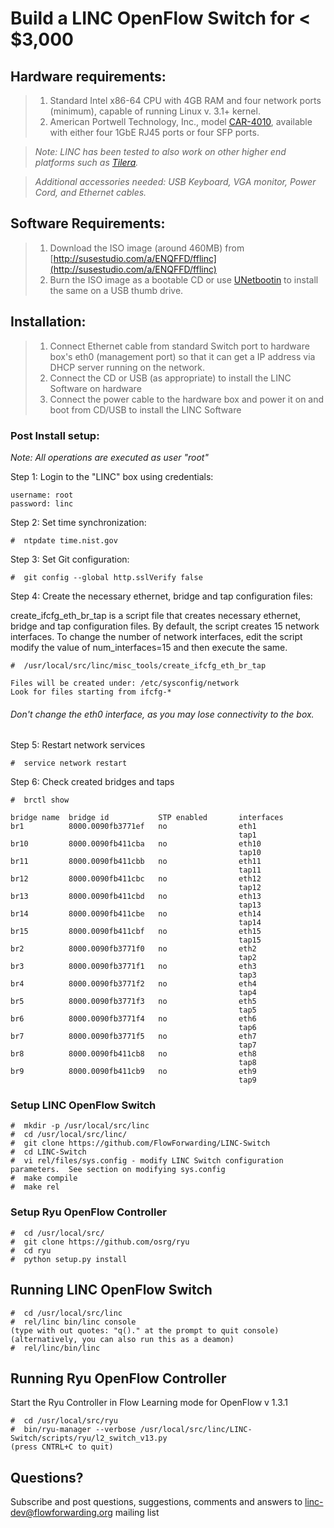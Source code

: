 # Build a LINC OpenFlow Switch for < $3,000

## Hardware requirements:
>1. Standard Intel x86-64 CPU with 4GB RAM and four network ports (minimum), capable of running Linux v. 3.1+ kernel.
>2. American Portwell Technology, Inc., model [CAR-4010](http://www.portwell.com/products/ca.asp), available with either four 1GbE RJ45 ports or four SFP ports.

>_Note: LINC has been tested to also work on other higher end platforms such as [Tilera](http://www.tilera.com")._

>*Additional accessories needed: USB Keyboard, VGA monitor, Power Cord, and Ethernet cables.*

## Software Requirements:
>1. Download the ISO image (around 460MB) from [http://susestudio.com/a/ENQFFD/fflinc](http://susestudio.com/a/ENQFFD/fflinc)
>2. Burn the ISO image as a bootable CD or use [UNetbootin](http://unetbootin.sourceforge.net/) to install the same on a USB thumb drive.

## Installation:
>1. Connect Ethernet cable from standard Switch port to hardware box's eth0 (management port) so that it can get a IP address via DHCP server running on the network.
>2. Connect the CD or USB (as appropriate) to install the LINC Software on hardware
>3. Connect the power cable to the hardware box and power it on and boot from CD/USB to install the LINC Software

### Post Install setup:
*Note: All operations are executed as user "root"*

Step 1: Login to the "LINC" box using credentials:
    
    username: root 
    password: linc
Step 2: Set time synchronization:
    
    #  ntpdate time.nist.gov
Step 3: Set Git configuration:

    #  git config --global http.sslVerify false
Step 4: Create the necessary ethernet, bridge and tap configuration files:

create\_ifcfg\_eth\_br\_tap is a script file that creates necessary ethernet, bridge and tap configuration files. By default, the script creates 15 network interfaces. To change the number of network interfaces, edit the script modify the value of num_interfaces=15 and then execute the same.

    #  /usr/local/src/linc/misc_tools/create_ifcfg_eth_br_tap

    Files will be created under: /etc/sysconfig/network
    Look for files starting from ifcfg-*
    
###### Don't change the eth0 interface, as you may lose connectivity to the box.

Step 5: Restart network services

    #  service network restart

Step 6: Check created bridges and taps

    #  brctl show
    
    bridge name  bridge id           STP enabled       interfaces
    br1          8000.0090fb3771ef   no                eth1
                                                       tap1
    br10         8000.0090fb411cba   no                eth10
                                                       tap10
    br11         8000.0090fb411cbb   no                eth11
                                                       tap11
    br12         8000.0090fb411cbc   no                eth12
                                                       tap12
    br13         8000.0090fb411cbd   no                eth13
                                                       tap13
    br14         8000.0090fb411cbe   no                eth14
                                                       tap14
    br15         8000.0090fb411cbf   no                eth15
                                                       tap15
    br2          8000.0090fb3771f0   no                eth2
                                                       tap2
    br3          8000.0090fb3771f1   no                eth3
                                                       tap3
    br4          8000.0090fb3771f2   no                eth4
                                                       tap4
    br5          8000.0090fb3771f3   no                eth5
                                                       tap5
    br6          8000.0090fb3771f4   no                eth6
                                                       tap6
    br7          8000.0090fb3771f5   no                eth7
                                                       tap7
    br8          8000.0090fb411cb8   no                eth8
                                                       tap8
    br9          8000.0090fb411cb9   no                eth9
                                                       tap9
### Setup LINC OpenFlow Switch
    #  mkdir -p /usr/local/src/linc
    #  cd /usr/local/src/linc/
    #  git clone https://github.com/FlowForwarding/LINC-Switch
    #  cd LINC-Switch
    #  vi rel/files/sys.config - modify LINC Switch configuration parameters.  See section on modifying sys.config
    #  make compile
    #  make rel
    
### Setup Ryu OpenFlow Controller
    #  cd /usr/local/src/
    #  git clone https://github.com/osrg/ryu
    #  cd ryu
    #  python setup.py install
    
## Running LINC OpenFlow Switch
    #  cd /usr/local/src/linc
    #  rel/linc bin/linc console
    (type with out quotes: "q()." at the prompt to quit console)
    (alternatively, you can also run this as a deamon)
    #  rel/linc/bin/linc
    
## Running Ryu OpenFlow Controller
Start the Ryu Controller in Flow Learning mode for OpenFlow v 1.3.1

    #  cd /usr/local/src/ryu
    #  bin/ryu-manager --verbose /usr/local/src/linc/LINC-Switch/scripts/ryu/l2_switch_v13.py
    (press CNTRL+C to quit)

## Questions?
Subscribe and post questions, suggestions, comments and answers to linc-dev@flowforwarding.org mailing list
    
